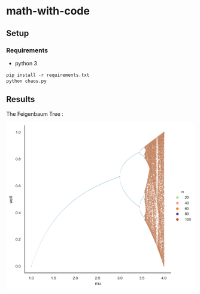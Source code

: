 # math-with-code

## Setup

### Requirements

- python 3


```
pip install -r requirements.txt
python chaos.py
``` 

## Results

The Feigenbaum Tree : 

![Feigenbaum charts](charts/feigenbaum.png)